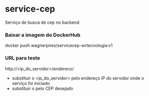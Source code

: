 # service-cep

Serviço de busca de cep no backend

### Baixar a imagem do DockerHub
docker push wagnerpires/servicecep-wrtecnologia:v1

### URL para teste
http://<ip_do_servidor>/endereco/<cep>
  
* substituir o <ip_do_servidor> pelo endereço IP do servidor onde o serviço foi iniciado
* substituir o <cep> pelo CEP desejado
